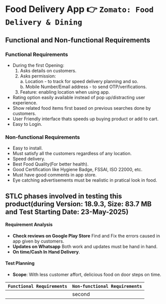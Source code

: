 # Food Delivery App 👉 `Zomato: Food Delivery & Dining`

## Functional and Non-functional Requirements
### Functional Requirements
 - During the first Opening:
    1. Asks details on customers.
    2. Asks permission:<br>
       a. Location - to track for speed delivery planning and so.<br>
       b. Mobile Number/Email address - to send OTP/verifications.
    3. Feature: enabling location when using app.
  - Rating option easily available instead of pop up/distracting user experience.
  - Show related food items first based on previous searches done by customers.
  - User Friendly interface thats speeds up buying product or add to cart.
  - Easy to Login.

### Non-functional Requirements
 - Easy to install.
 - Must satisfy all the customers regardless of any location.
 - Speed delivery.
 - Best Food Quality(For better health).
 - Good Certification like Hygiene Badge, FSSAI, ISO 22000, etc.
 - Must have good comments in app store.
 - Eye catching advertisements must be realistic in pratical look in food.

## STLC phases involved in testing this product(during Version: 18.9.3, Size: 83.7 MB and Test Starting Date: 23-May-2025)
#### Requirement Analysis
 - **Check reviews on Google Play Store** Find and Fix the errors caused in app given by customers.
 - **Updates on Whatsapp** Both work and updates must be hand in hand.
 - **On time/Cash In Hand Delivery**.
#### Test Planning
 - **Scope**: With less customer affort, delicious food on door steps on time.



<div align="center">


| **`Functional Requirements`** | **`Non-functional Requirements`** |
|--:|:--|
||second|
<div>
